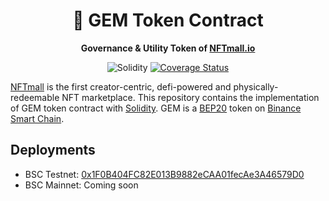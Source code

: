 <div align="center">
  <h1>
    💎 GEM Token Contract
  </h1>

  <p>
    <strong>Governance & Utility Token of <a href="https://NFTmall.io" target="_blank">NFTmall.io</a></strong>

![Solidity](https://img.shields.io/badge/language-solidity-orange.svg?longCache=true&style=popout-square)
[![Coverage Status](https://coveralls.io/repos/github/NFTmall/token-contract/badge.svg?branch=main)](https://coveralls.io/github/NFTmall/token-contract?branch=main)

  </p>
</div>

[NFTmall](https://nftmall.io) is the first creator-centric, defi-powered and physically-redeemable NFT marketplace. This repository contains the implementation of GEM token contract with [Solidity](https://en.wikipedia.org/wiki/Solidity). GEM is a [BEP20](https://academy.binance.com/en/glossary/bep-20) token on [Binance Smart Chain](https://academy.binance.com/en/articles/how-to-get-started-with-binance-smart-chain-bsc).

## Deployments
- BSC Testnet: [0x1F0B404FC82E013B9882eCAA01fecAe3A46579D0](https://testnet.bscscan.com/address/0x1F0B404FC82E013B9882eCAA01fecAe3A46579D0)
- BSC Mainnet: Coming soon